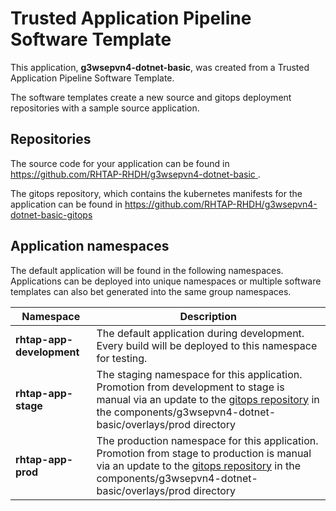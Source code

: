 # Trusted Application Pipeline Software Template

This application, **g3wsepvn4-dotnet-basic**, was created from a Trusted Application Pipeline Software Template.

The software templates create a new source and gitops deployment repositories with a sample source application. 

## Repositories

The source code for your application can be found in [https://github.com/RHTAP-RHDH/g3wsepvn4-dotnet-basic ](https://github.com/RHTAP-RHDH/g3wsepvn4-dotnet-basic ).
 
The gitops repository, which contains the kubernetes manifests for the application can be found in 
[https://github.com/RHTAP-RHDH/g3wsepvn4-dotnet-basic-gitops ](https://github.com/RHTAP-RHDH/g3wsepvn4-dotnet-basic-gitops ) 

## Application namespaces 

The default application will be found in the following namespaces. Applications can be deployed into unique namespaces or multiple software templates can also bet generated into the same group namespaces.  

|  Namespace   |  Description   |  
| -------- | -------- |   
| **rhtap-app-development** | The default application during development. Every build will be deployed to this namespace for testing. | 
| **rhtap-app-stage** | The staging namespace for this application. Promotion from development to stage is manual via an update to the [gitops repository](https://github.com/RHTAP-RHDH/g3wsepvn4-dotnet-basic-gitops ) in the components/g3wsepvn4-dotnet-basic/overlays/prod directory |  
| **rhtap-app-prod** | The production namespace for this application. Promotion from stage to production is manual via an update to the [gitops repository](https://github.com/RHTAP-RHDH/g3wsepvn4-dotnet-basic-gitops ) in the components/g3wsepvn4-dotnet-basic/overlays/prod directory | 